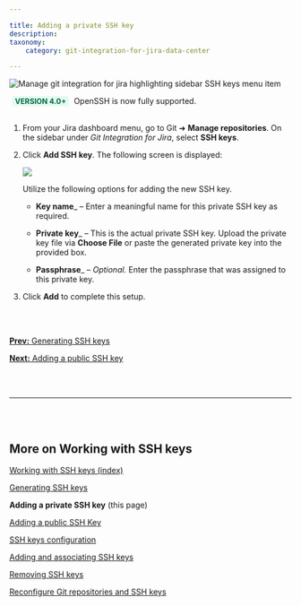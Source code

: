 ```yaml
---

title: Adding a private SSH key
description:
taxonomy:
    category: git-integration-for-jira-data-center

---
```


![Manage git integration for jira highlighting sidebar SSH keys menu item](/wp-content/uploads/gij-gitserver-add-ssh-keys.png)

<div class="bbb-callout bbb--info">
    <div class="irow">
    <div class="ilogobox">
        <span class="logoimg"></span>
    </div>
    <div class="imsgbox">
        <b style='background-color:#E2FCEF; padding:1px 5px; color:#006745; border-radius:3px; margin: 0 5px; font-size: small;'>VERSION 4.0+</b> OpenSSH is now fully supported.
    </div>
    </div>
</div>
<br>

1.  From your Jira dashboard menu, go to Git ➜ **Manage repositories**. On the sidebar under _Git Integration for Jira_, select **SSH keys**.

2.  Click **Add SSH key**. The following screen is displayed:

    ![](/wp-content/uploads/gij-add-ssh-key-input-screen-c.png)

    Utilize the following options for adding the new SSH key.

    *   **Key name**_ – Enter a meaningful name for this private SSH key as required.

    *   **Private key**_ – This is the actual private SSH key. Upload the private key file via **Choose File** or paste the generated private key into the provided box.

    *   **Passphrase**_ – _Optional._ Enter the passphrase that was assigned to this private key.

3.  Click **Add** to complete this setup.

<br>
<br>

[**Prev:** Generating SSH keys](/git-integration-for-jira-data-center/generating-ssh-keys-gij-self-managed)

[**Next:** Adding a public SSH key](/git-integration-for-jira-data-center/adding-a-public-ssh-key-gij-self-managed)

<br>
<br>
<hr>
<br>
<br>

## More on Working with SSH keys

[Working with SSH keys (index)](/git-integration-for-jira-data-center/working-with-ssh-keys-gij-self-managed)

[Generating SSH keys](/git-integration-for-jira-data-center/generating-ssh-keys-gij-self-managed)

**Adding a private SSH key** (this page)

[Adding a public SSH Key](/git-integration-for-jira-data-center/adding-a-public-ssh-key-gij-self-managed)

[SSH keys configuration](/git-integration-for-jira-data-center/ssh-keys-configuration-gij-self-managed)

[Adding and associating SSH keys](/git-integration-for-jira-data-center/adding-and-associating-ssh-keys-gij-self-managed)

[Removing SSH keys](/git-integration-for-jira-data-center/removing-ssh-keys-gij-self-managed)

[Reconfigure Git repositories and SSH keys](/git-integration-for-jira-data-center/reconfigure-git-repositories-and-ssh-keys-gij-self-managed)


